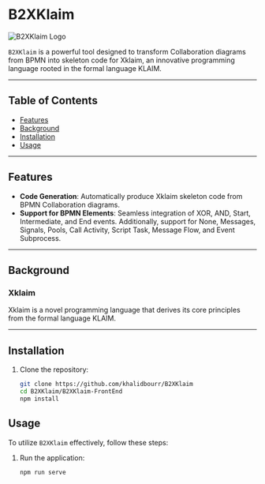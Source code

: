 # B2XKlaim

![B2XKlaim Logo](path_to_your_logo.png) <!-- To add a logo here -->

`B2XKlaim` is a powerful tool designed to transform Collaboration diagrams from BPMN into skeleton code for Xklaim, an innovative programming language rooted in the formal language KLAIM.

---

## Table of Contents

- [Features](#features)
- [Background](#background)
- [Installation](#installation)
- [Usage](#usage)

---

## Features

- **Code Generation**: Automatically produce Xklaim skeleton code from BPMN Collaboration diagrams.
- **Support for BPMN Elements**: Seamless integration of XOR, AND, Start, Intermediate, and End events. Additionally, support for None, Messages, Signals, Pools, Call Activity, Script Task, Message Flow, and Event Subprocess.

---

## Background

### Xklaim

Xklaim is a novel programming language that derives its core principles from the formal language KLAIM. 

---

## Installation

1. Clone the repository:
   ```bash
   git clone https://github.com/khalidbourr/B2XKlaim
   cd B2XKlaim/B2XKlaim-FrontEnd
   npm install

## Usage

To utilize `B2XKlaim` effectively, follow these steps:

1. Run the application: 

   ```bash
   npm run serve
